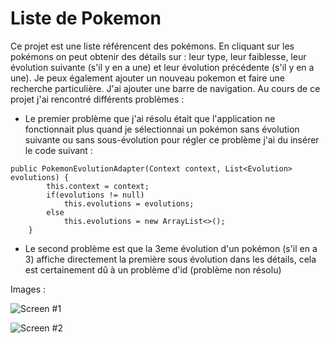 
# Liste de Pokemon
Ce projet est une liste référencent des pokémons. En cliquant sur les pokémons on peut obtenir des détails sur : leur type, leur faiblesse, leur évolution suivante (s'il y en a une) et leur évolution précédente (s'il y en a une). Je peux également ajouter un nouveau pokemon et faire une recherche particulière. J'ai ajouter une barre de navigation.
Au cours de ce projet j'ai rencontré différents problèmes :

- Le premier problème que j'ai résolu était que l'application ne fonctionnait plus quand je sélectionnai un pokémon sans évolution suivante ou sans sous-évolution pour régler ce problème j'ai du insérer le code suivant : 
```
public PokemonEvolutionAdapter(Context context, List<Evolution> evolutions) {
        this.context = context;
        if(evolutions != null)
            this.evolutions = evolutions;
        else
            this.evolutions = new ArrayList<>();
    }
 ```
    
- Le second problème est que la 3eme évolution d'un pokémon (s'il en a 3) affiche directement la première sous évolution dans les détails, cela est certainement dû à un problème d'id (problème non résolu)


Images : 

![Screen #1](https://user-images.githubusercontent.com/47032498/71251920-d9048100-2323-11ea-8ff3-a2e6a0029300.jpg)


![Screen #2](https://user-images.githubusercontent.com/47032498/71252026-2680ee00-2324-11ea-80d9-2e99e53b0d45.jpg)



 
 
 
